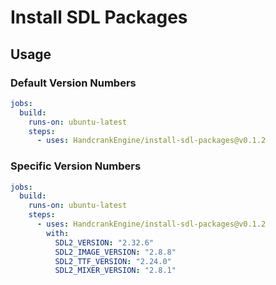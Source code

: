 # Install SDL Packages

## Usage

### Default Version Numbers

```yml
jobs:
  build:
    runs-on: ubuntu-latest
    steps:
      - uses: HandcrankEngine/install-sdl-packages@v0.1.2
```

### Specific Version Numbers

```yml
jobs:
  build:
    runs-on: ubuntu-latest
    steps:
      - uses: HandcrankEngine/install-sdl-packages@v0.1.2
        with:
          SDL2_VERSION: "2.32.6"
          SDL2_IMAGE_VERSION: "2.8.8"
          SDL2_TTF_VERSION: "2.24.0"
          SDL2_MIXER_VERSION: "2.8.1"
```
